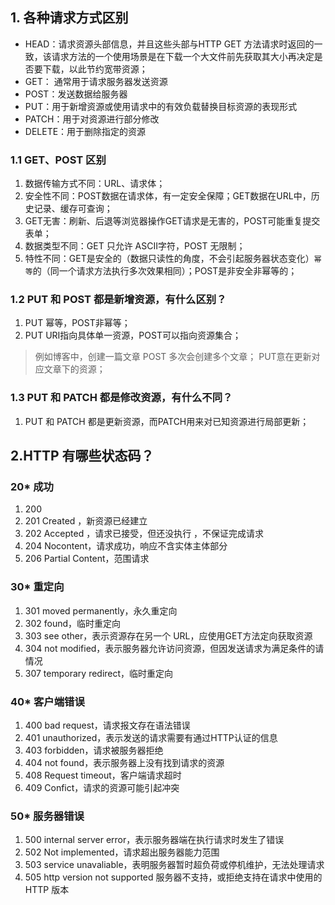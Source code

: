 ## 1. 各种请求方式区别
- HEAD：请求资源头部信息，并且这些头部与HTTP GET 方法请求时返回的一致，该请求方法的一个使用场景是在下载一个大文件前先获取其大小再决定是否要下载，以此节约宽带资源；
- GET： 通常用于请求服务器发送资源
- POST：发送数据给服务器
- PUT：用于新增资源或使用请求中的有效负载替换目标资源的表现形式
- PATCH：用于对资源进行部分修改
- DELETE：用于删除指定的资源

### 1.1 GET、POST 区别
1. 数据传输方式不同：URL、请求体；
2. 安全性不同：POST数据在请求体，有一定安全保障；GET数据在URL中，历史记录、缓存可查询；
3. GET无害：刷新、后退等浏览器操作GET请求是无害的，POST可能重复提交表单；
4. 数据类型不同：GET 只允许 ASCII字符，POST 无限制；
5. 特性不同：GET是安全的（数据只读性的角度，不会引起服务器状态变化）`幂等`的（同一个请求方法执行多次效果相同）；POST是非安全非幂等的；

### 1.2 PUT 和 POST 都是新增资源，有什么区别？
1. PUT 幂等，POST非幂等；
2. PUT URI指向具体单一资源，POST可以指向资源集合；
> 例如博客中，创建一篇文章 POST 多次会创建多个文章； PUT意在更新对应文章下的资源；

### 1.3 PUT 和 PATCH 都是修改资源，有什么不同？
1. PUT 和 PATCH 都是更新资源，而PATCH用来对已知资源进行局部更新；

## 2.HTTP 有哪些状态码？
### 20* 成功
1. 200 
2. 201 Created ，新资源已经建立
3. 202 Accepted ，请求已接受，但还没执行 ，不保证完成请求
4. 204 Nocontent，请求成功，响应不含实体主体部分
5. 206 Partial Content，范围请求

### 30* 重定向 
1. 301 moved permanently，永久重定向
2. 302 found，临时重定向
3. 303 see other，表示资源存在另一个 URL，应使用GET方法定向获取资源
4. 304 not modified，表示服务器允许访问资源，但因发送请求为满足条件的请情况
5. 307 temporary redirect，临时重定向

### 40* 客户端错误
1. 400 bad request，请求报文存在语法错误
2. 401 unauthorized，表示发送的请求需要有通过HTTP认证的信息
3. 403 forbidden，请求被服务器拒绝
4. 404 not found，表示服务器上没有找到请求的资源
5. 408 Request timeout，客户端请求超时
6. 409 Confict，请求的资源可能引起冲突

### 50* 服务器错误
1. 500 internal server error，表示服务器端在执行请求时发生了错误
2. 502 Not implemented，请求超出服务器能力范围
3. 503 service unavaliable，表明服务器暂时超负荷或停机维护，无法处理请求
4. 505 http version not supported 服务器不支持，或拒绝支持在请求中使用的 HTTP 版本